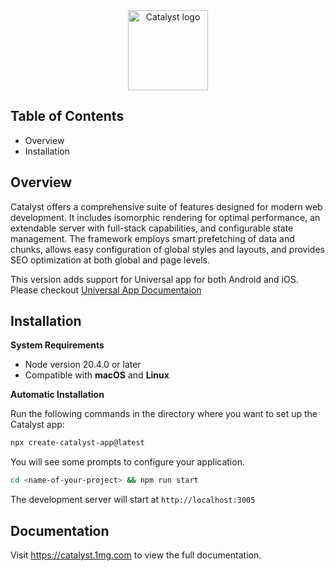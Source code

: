 <div align="center">
 <picture>
 <source media="(prefers-color-scheme: dark)" srcset="https://onemg.gumlet.io/staging/7ee66dfb-b5fb-4fbe-8dea-789685e45f7a.svg">
 <img alt="Catalyst logo" src="https://onemg.gumlet.io/staging/2fdb0975-8f51-4fd1-bd7d-6375d793f581.svg" height="128">
 </picture>
</div>

## Table of Contents

-   Overview
-   Installation
  
## Overview

Catalyst offers a comprehensive suite of features designed for modern web development. It includes isomorphic rendering for optimal performance, an extendable server with full-stack capabilities, and configurable state management. The framework employs smart prefetching of data and chunks, allows easy configuration of global styles and layouts, and provides SEO optimization at both global and page levels.

This version adds support for Universal app for both Android and iOS. Please checkout [Universal App Documentaion](https://catalyst.1mg.com/content/Universal%20App/RunUniversalApp)


## Installation

**System Requirements**

-   Node version 20.4.0 or later
-   Compatible with **macOS** and **Linux**

**Automatic Installation**

Run the following commands in the directory where you want to set up the Catalyst app:

```bash
npx create-catalyst-app@latest
```

You will see some prompts to configure your application.

```bash
cd <name-of-your-project> && npm run start
```

The development server will start at ```http://localhost:3005```

## Documentation

Visit https://catalyst.1mg.com to view the full documentation.

